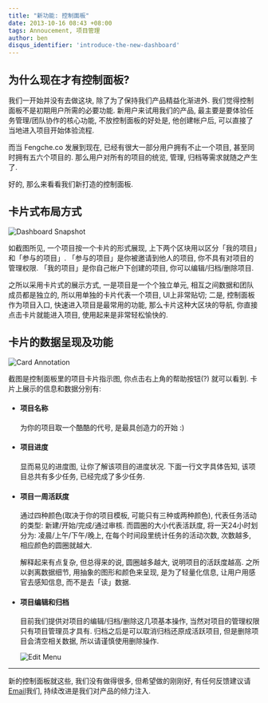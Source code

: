 ```yaml
---
title: "新功能: 控制面板"
date: 2013-10-16 08:43 +08:00
tags: Annoucement, 项目管理
author: ben
disqus_identifier: 'introduce-the-new-dashboard'
---
```


## 为什么现在才有控制面板?
我们一开始并没有去做这块, 除了为了保持我们产品精益化渐进外. 我们觉得控制面板不是初期用户所需的必要功能. 新用户来试用我们的产品, 最主要是要体验任务管理/团队协作的核心功能, 不放控制面板的好处是, 他创建帐户后, 可以直接了当地进入项目开始体验流程.

而当 Fengche.co 发展到现在, 已经有很大一部分用户拥有不止一个项目, 甚至同时拥有五六个项目的. 那么用户对所有的项目的统览, 管理, 归档等需求就随之产生了.

好的, 那么来看看我们新打造的控制面板.

## 卡片式布局方式

![Dashboard Snapshot](introduce-the-new-dashboard/dashboard-snapshot.png)

如截图所见, 一个项目按一个卡片的形式展现, 上下两个区块用以区分「我的项目」和「参与的项目」. 「参与的项目」是你被邀请到他人的项目, 你不具有对项目的管理权限. 「我的项目」是你自己帐户下创建的项目, 你可以编辑/归档/删除项目.

之所以采用卡片式的展示方式, 一是项目是一个个独立单元, 相互之间数据和团队成员都是独立的, 所以用单独的卡片代表一个项目, UI上非常贴切; 二是, 控制面板作为项目入口, 快速进入项目是最常用的功能, 那么卡片这种大区块的导航, 你直接点击卡片就能进入项目, 使用起来是非常轻松愉快的.

## 卡片的数据呈现及功能

![Card Annotation](introduce-the-new-dashboard/project-card-annotation.png)

截图是控制面板里的项目卡片指示图, 你点击右上角的帮助按钮(?) 就可以看到.
卡片上展示的信息和数据分别有:

 * #### 项目名称
   为你的项目取一个酷酷的代号, 是最具创造力的开始 :)

 * #### 项目进度
   显而易见的进度图, 让你了解该项目的进度状况. 下面一行文字具体告知, 该项目总共有多少任务, 已经完成了多少任务.

 * #### 项目一周活跃度
   通过四种颜色(取决于你的项目模板, 可能只有三种或两种颜色), 代表任务活动的类型: 新建/开始/完成/通过审核.
   而圆圈的大小代表活跃度, 将一天24小时划分为: 凌晨/上午/下午/晚上, 在每个时间段里统计任务的活动次数, 次数越多, 相应颜色的圆圈就越大.

   解释起来有点复杂, 但总得来的说, 圆圈越多越大, 说明项目的活跃度越高. 之所以剥离数据细节, 用抽象的图形和颜色来呈现, 是为了轻量化信息, 让用户用感官去感知信息, 而不是去「读」数据.

 * #### 项目编辑和归档
   目前我们提供对项目的编辑/归档/删除这几项基本操作, 当然对项目的管理权限只有项目管理员才具有. 归档之后是可以取消归档还原成活跃项目, 但是删除项目会清空相关数据, 所以请谨慎使用删除操作.

   ![Edit Menu](introduce-the-new-dashboard/project-edit-menu.png)


----

新的控制面板就这些, 我们没有做得很多, 但希望做的刚刚好, 有任何反馈建议请[Email](mailto:support@fengche.co)我们, 持续改进是我们对产品的倾力注入.
